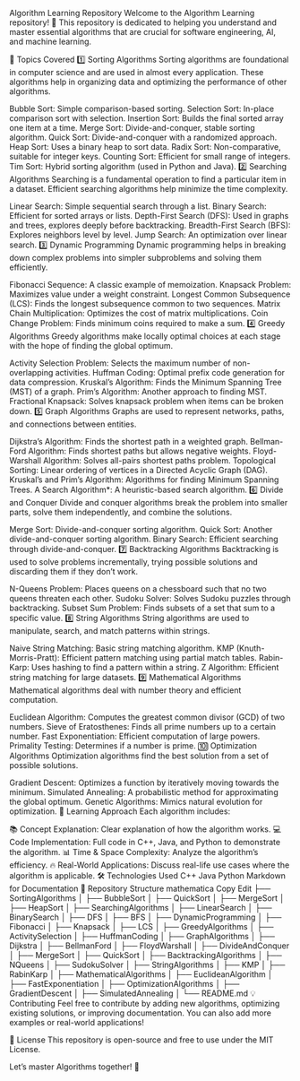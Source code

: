 Algorithm Learning Repository
Welcome to the Algorithm Learning repository! 🚀 This repository is dedicated to helping you understand and master essential algorithms that are crucial for software engineering, AI, and machine learning.

📌 Topics Covered
1️⃣ Sorting Algorithms
Sorting algorithms are foundational in computer science and are used in almost every application. These algorithms help in organizing data and optimizing the performance of other algorithms.

Bubble Sort: Simple comparison-based sorting.
Selection Sort: In-place comparison sort with selection.
Insertion Sort: Builds the final sorted array one item at a time.
Merge Sort: Divide-and-conquer, stable sorting algorithm.
Quick Sort: Divide-and-conquer with a randomized approach.
Heap Sort: Uses a binary heap to sort data.
Radix Sort: Non-comparative, suitable for integer keys.
Counting Sort: Efficient for small range of integers.
Tim Sort: Hybrid sorting algorithm (used in Python and Java).
2️⃣ Searching Algorithms
Searching is a fundamental operation to find a particular item in a dataset. Efficient searching algorithms help minimize the time complexity.

Linear Search: Simple sequential search through a list.
Binary Search: Efficient for sorted arrays or lists.
Depth-First Search (DFS): Used in graphs and trees, explores deeply before backtracking.
Breadth-First Search (BFS): Explores neighbors level by level.
Jump Search: An optimization over linear search.
3️⃣ Dynamic Programming
Dynamic programming helps in breaking down complex problems into simpler subproblems and solving them efficiently.

Fibonacci Sequence: A classic example of memoization.
Knapsack Problem: Maximizes value under a weight constraint.
Longest Common Subsequence (LCS): Finds the longest subsequence common to two sequences.
Matrix Chain Multiplication: Optimizes the cost of matrix multiplications.
Coin Change Problem: Finds minimum coins required to make a sum.
4️⃣ Greedy Algorithms
Greedy algorithms make locally optimal choices at each stage with the hope of finding the global optimum.

Activity Selection Problem: Selects the maximum number of non-overlapping activities.
Huffman Coding: Optimal prefix code generation for data compression.
Kruskal’s Algorithm: Finds the Minimum Spanning Tree (MST) of a graph.
Prim’s Algorithm: Another approach to finding MST.
Fractional Knapsack: Solves knapsack problem when items can be broken down.
5️⃣ Graph Algorithms
Graphs are used to represent networks, paths, and connections between entities.

Dijkstra’s Algorithm: Finds the shortest path in a weighted graph.
Bellman-Ford Algorithm: Finds shortest paths but allows negative weights.
Floyd-Warshall Algorithm: Solves all-pairs shortest paths problem.
Topological Sorting: Linear ordering of vertices in a Directed Acyclic Graph (DAG).
Kruskal’s and Prim’s Algorithm: Algorithms for finding Minimum Spanning Trees.
A Search Algorithm*: A heuristic-based search algorithm.
6️⃣ Divide and Conquer
Divide and conquer algorithms break the problem into smaller parts, solve them independently, and combine the solutions.

Merge Sort: Divide-and-conquer sorting algorithm.
Quick Sort: Another divide-and-conquer sorting algorithm.
Binary Search: Efficient searching through divide-and-conquer.
7️⃣ Backtracking Algorithms
Backtracking is used to solve problems incrementally, trying possible solutions and discarding them if they don’t work.

N-Queens Problem: Places queens on a chessboard such that no two queens threaten each other.
Sudoku Solver: Solves Sudoku puzzles through backtracking.
Subset Sum Problem: Finds subsets of a set that sum to a specific value.
8️⃣ String Algorithms
String algorithms are used to manipulate, search, and match patterns within strings.

Naive String Matching: Basic string matching algorithm.
KMP (Knuth-Morris-Pratt): Efficient pattern matching using partial match tables.
Rabin-Karp: Uses hashing to find a pattern within a string.
Z Algorithm: Efficient string matching for large datasets.
9️⃣ Mathematical Algorithms
Mathematical algorithms deal with number theory and efficient computation.

Euclidean Algorithm: Computes the greatest common divisor (GCD) of two numbers.
Sieve of Eratosthenes: Finds all prime numbers up to a certain number.
Fast Exponentiation: Efficient computation of large powers.
Primality Testing: Determines if a number is prime.
🔟 Optimization Algorithms
Optimization algorithms find the best solution from a set of possible solutions.

Gradient Descent: Optimizes a function by iteratively moving towards the minimum.
Simulated Annealing: A probabilistic method for approximating the global optimum.
Genetic Algorithms: Mimics natural evolution for optimization.
📖 Learning Approach
Each algorithm includes:

📚 Concept Explanation: Clear explanation of how the algorithm works.
💻 Code Implementation: Full code in C++, Java, and Python to demonstrate the algorithm.
📊 Time & Space Complexity: Analyze the algorithm’s efficiency.
🔥 Real-World Applications: Discuss real-life use cases where the algorithm is applicable.
🛠 Technologies Used
C++
Java
Python
Markdown for Documentation
📂 Repository Structure
mathematica
Copy
Edit
├── SortingAlgorithms
│   ├── BubbleSort
│   ├── QuickSort
│   ├── MergeSort
│   ├── HeapSort
│
├── SearchingAlgorithms
│   ├── LinearSearch
│   ├── BinarySearch
│   ├── DFS
│   ├── BFS
│
├── DynamicProgramming
│   ├── Fibonacci
│   ├── Knapsack
│   ├── LCS
│
├── GreedyAlgorithms
│   ├── ActivitySelection
│   ├── HuffmanCoding
│
├── GraphAlgorithms
│   ├── Dijkstra
│   ├── BellmanFord
│   ├── FloydWarshall
│
├── DivideAndConquer
│   ├── MergeSort
│   ├── QuickSort
│
├── BacktrackingAlgorithms
│   ├── NQueens
│   ├── SudokuSolver
│
├── StringAlgorithms
│   ├── KMP
│   ├── RabinKarp
│
├── MathematicalAlgorithms
│   ├── EuclideanAlgorithm
│   ├── FastExponentiation
│
├── OptimizationAlgorithms
│   ├── GradientDescent
│   ├── SimulatedAnnealing
│
└── README.md
💡 Contributing
Feel free to contribute by adding new algorithms, optimizing existing solutions, or improving documentation. You can also add more examples or real-world applications!

📜 License
This repository is open-source and free to use under the MIT License.

Let’s master Algorithms together! 🚀

